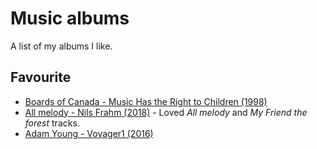 # Music albums
A list of my albums I like.

## Favourite
- [Boards of Canada - Music Has the Right to Children (1998)](https://www.youtube.com/watch?v=XaJn3QqiIUc)
- [All melody - Nils Frahm (2018)](spotify:album:43hPjSOlltDtbjltUv24EV) - Loved _All melody_ and _My Friend the forest_ tracks.
- [Adam Young - Voyager1 (2016)](https://www.youtube.com/watch?v=TOcnG1Pa1Uc)